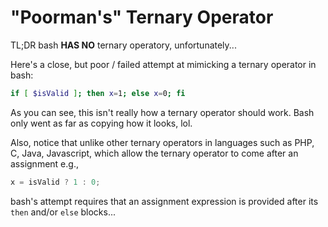 # "Poorman's" Ternary Operator

TL;DR bash **HAS NO** ternary operatory, unfortunately...

Here's a close, but poor / failed attempt at mimicking a ternary operator in bash:
```sh
if [ $isValid ]; then x=1; else x=0; fi
```

As you can see, this isn't really how a ternary operator should work. Bash only went as far as copying how it looks, lol.

Also, notice that unlike other ternary operators in languages such as PHP, C, Java, Javascript, which allow the ternary operator to come after an assignment e.g.,
```js
x = isValid ? 1 : 0;
```

bash's attempt requires that an assignment expression is provided after its `then` and/or `else` blocks...

